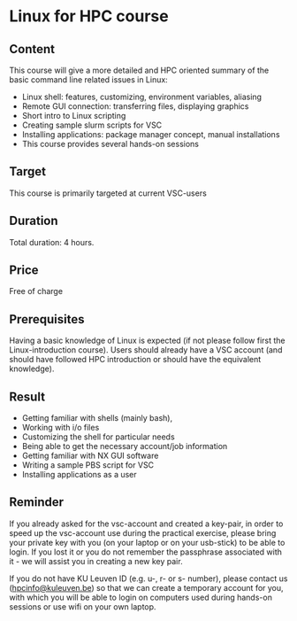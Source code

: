 # Linux for HPC course 

## Content
This course will give a more detailed and HPC oriented summary of the basic command line related issues in Linux:
- Linux shell: features, customizing, environment variables, aliasing
- Remote GUI connection: transferring files, displaying graphics
- Short intro to Linux scripting
- Creating sample slurm scripts for VSC
- Installing applications: package manager concept, manual installations
- This course provides several hands-on sessions
	
## Target
This course is primarily targeted at current VSC-users

## Duration
Total duration: 4 hours.

## Price
Free of charge
	
## Prerequisites
Having a basic knowledge of Linux is expected (if not please follow first the Linux-introduction course). Users should already have a VSC account (and should have followed HPC introduction or should have the equivalent knowledge).
	
## Result
- Getting familiar with shells (mainly bash),
- Working with i/o files
- Customizing the shell for particular needs
- Being able to get the necessary account/job information
- Getting familiar with NX GUI software
- Writing a sample PBS script for VSC
- Installing applications as a user

## Reminder
If you already asked for the vsc-account and created a key-pair, in order to speed up the vsc-account use during the practical exercise, please bring your private key with you (on your laptop or on your usb-stick) to be able to login. If you lost it or you do not remember the passphrase associated with it - we will assist you in creating a new key pair.

If you do not have KU Leuven ID (e.g. u-, r- or s- number), please contact us (hpcinfo@kuleuven.be) so that we can create a temporary account for you, with which you will be able to login on computers used during hands-on sessions or use wifi on your own laptop.

